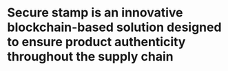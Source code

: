 # Secure stamp is an innovative blockchain-based solution designed to ensure product authenticity throughout the supply chain

